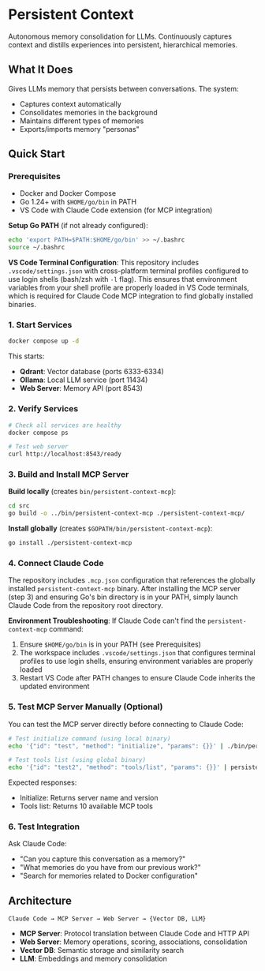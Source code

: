 # Persistent Context

Autonomous memory consolidation for LLMs. Continuously captures context and distills experiences into persistent, hierarchical memories.

## What It Does

Gives LLMs memory that persists between conversations. The system:

- Captures context automatically
- Consolidates memories in the background
- Maintains different types of memories
- Exports/imports memory "personas"

## Quick Start

### Prerequisites

- Docker and Docker Compose
- Go 1.24+ with `$HOME/go/bin` in PATH
- VS Code with Claude Code extension (for MCP integration)

**Setup Go PATH** (if not already configured):

```bash
echo 'export PATH=$PATH:$HOME/go/bin' >> ~/.bashrc
source ~/.bashrc
```

**VS Code Terminal Configuration**: This repository includes `.vscode/settings.json` with cross-platform terminal profiles configured to use login shells (bash/zsh with `-l` flag). This ensures that environment variables from your shell profile are properly loaded in VS Code terminals, which is required for Claude Code MCP integration to find globally installed binaries.

### 1. Start Services

```bash
docker compose up -d
```

This starts:

- **Qdrant**: Vector database (ports 6333-6334)
- **Ollama**: Local LLM service (port 11434)
- **Web Server**: Memory API (port 8543)

### 2. Verify Services

```bash
# Check all services are healthy
docker compose ps

# Test web server
curl http://localhost:8543/ready
```

### 3. Build and Install MCP Server

**Build locally** (creates `bin/persistent-context-mcp`):

```bash
cd src
go build -o ../bin/persistent-context-mcp ./persistent-context-mcp/
```

**Install globally** (creates `$GOPATH/bin/persistent-context-mcp`):

```bash
go install ./persistent-context-mcp
```

### 4. Connect Claude Code

The repository includes `.mcp.json` configuration that references the globally installed `persistent-context-mcp` binary. After installing the MCP server (step 3) and ensuring Go's bin directory is in your PATH, simply launch Claude Code from the repository root directory.

**Environment Troubleshooting**: If Claude Code can't find the `persistent-context-mcp` command:

1. Ensure `$HOME/go/bin` is in your PATH (see Prerequisites)
2. The workspace includes `.vscode/settings.json` that configures terminal profiles to use login shells, ensuring environment variables are properly loaded
3. Restart VS Code after PATH changes to ensure Claude Code inherits the updated environment

### 5. Test MCP Server Manually (Optional)

You can test the MCP server directly before connecting to Claude Code:

```bash
# Test initialize command (using local binary)
echo '{"id": "test", "method": "initialize", "params": {}}' | ./bin/persistent-context-mcp --stdio

# Test tools list (using global binary)
echo '{"id": "test2", "method": "tools/list", "params": {}}' | persistent-context-mcp --stdio
```

Expected responses:

- Initialize: Returns server name and version
- Tools list: Returns 10 available MCP tools

### 6. Test Integration

Ask Claude Code:

- "Can you capture this conversation as a memory?"
- "What memories do you have from our previous work?"
- "Search for memories related to Docker configuration"

## Architecture

```
Claude Code → MCP Server → Web Server → {Vector DB, LLM}
```

- **MCP Server**: Protocol translation between Claude Code and HTTP API
- **Web Server**: Memory operations, scoring, associations, consolidation
- **Vector DB**: Semantic storage and similarity search
- **LLM**: Embeddings and memory consolidation
